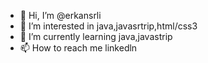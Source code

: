 - 👋 Hi, I’m @erkansrli
- 👀 I’m interested in java,javasrtrip,html/css3 
- 🌱 I’m currently learning java,javastrip
- 📫 How to reach me linkedln

<!---
erkansrli/erkansrli is a ✨ special ✨ repository because its `README.md` (this file) appears on your GitHub profile.
You can click the Preview link to take a look at your changes.
--->
